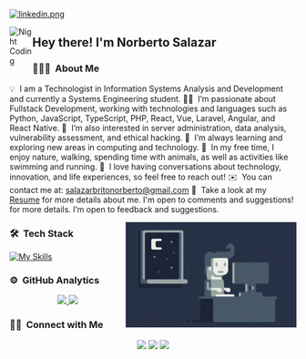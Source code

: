 [![linkedin.png](https://media.licdn.com/dms/image/v2/D4E03AQFsepfzubrr4w/profile-displayphoto-shrink_800_800/B4EZQ99VGkHAAc-/0/1736206276403?e=1759968000&v=beta&t=c_xJqxRt1oqfzUAofpyX5eaWnd9IeAaYn7srYnsQOg0)](https://postimg.cc/qNpTxLBq)


<img alt="Night Coding" src="./assets/Hand%20Wave.gif" width='40' align="left"/><h2>Hey there! I'm Norberto Salazar</h2>

<!-- ## 👋 &nbsp;Hey there! I'm Adrian -->

### 👨🏻‍💻 &nbsp;About Me


💡  I am a Technologist in Information Systems Analysis and Development and currently a Systems Engineering student.
👨‍💻  I’m passionate about Fullstack Development, working with technologies and languages such as Python, JavaScript, TypeScript, PHP, React, Vue, Laravel, Angular, and React Native.
🔐  I’m also interested in server administration, data analysis, vulnerability assessment, and ethical hacking.
🌱  I’m always learning and exploring new areas in computing and technology.
🌿  In my free time, I enjoy nature, walking, spending time with animals, as well as activities like swimming and running.
💬  I love having conversations about technology, innovation, and life experiences, so feel free to reach out!
✉️  You can contact me at: salazarbritonorberto@gmail.com
📄  Take a look at my [Resume](https://drive.google.com/file/d/11V1CY3oEZe6Jl4v5-cHtvyF5vteeeYKy/view?usp=sharing) for more details about me. I'm open to comments and suggestions!
 for more details. I’m open to feedback and suggestions.

<img alt="Night Coding" src="https://raw.githubusercontent.com/AVS1508/AVS1508/master/assets/Night-Coding.gif" align="right"/>

### 🛠 &nbsp;Tech Stack
[![My Skills](https://skillicons.dev/icons?i=python,typescript,next,prima,apolloserver,docker,linux,laravel,react,nodejs,vue,express,js,html,css,tailwind,bootstrap,php,cpp,py,mysql,postgres,firebase,aws,ps,pr,discord,vscode,yarn,apple&perline=8)](https://skillicons.dev)


### ⚙️ &nbsp;GitHub Analytics

<p align="center">
<a href="https://github.com/NorbertCiro">
  <img height="180em" src="https://github-readme-stats-eight-theta.vercel.app/api?username=NorbertCiro&show_icons=true&theme=algolia&include_all_commits=true&count_private=true"/>
  <img height="180em" src="https://github-readme-stats-eight-theta.vercel.app/api/top-langs/?username=NorbertCiro&layout=compact&langs_count=8&theme=algolia"/>
</a>
</p>

### 🤝🏻 &nbsp;Connect with Me
<p align="center">
<a href="https://www.linkedin.com/in/norbert-salazar/"><img src="https://img.shields.io/badge/-Norberto%20Salazar%20Brito-0077B5?style=flat&logo=Linkedin&logoColor=white"/></a>
<a href="salazarbritonorberto@gmail.com"><img src="https://img.shields.io/badge/-salazarbritonorberto@gmail.com-D14836?style=flat&logo=Gmail&logoColor=white"/></a>
<a href="https://x.com/Norberto Salazar"><img src="https://img.shields.io/badge/-@NORBERTOSA68438?style=flat&logo=x&logoColor=white"/></a>
</p>
